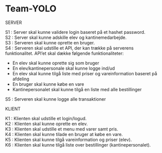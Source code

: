 # Team-YOLO

SERVER

S1 : Server skal kunne validere login baseret på et hashet password.    
S2 : Server skal kunne adskille elev og kantinemedarbejde.    
S3 : Serveren skal kunne oprette en bruger.   
S4 : Serveren skal udstille et API, der kan trække på serverens funktionalitet. API’et skal dække følgende funktionaliteter:
- En elev skal kunne oprette sig som bruger 
- En elev/kantinepersonale skal kunne logge ind/ud
- En elev skal kunne tilgå liste med priser og vareinformation baseret på afdeling
- En bruger skal kunne købe en vare
- Kantinepersonalet skal kunne tilgå en liste med alle bestillinger

S5 : Serveren skal kunne logge alle transaktioner

KLIENT

K1 : Klienten skal udstille et login/logud.  
K2 : Klienten skal kunne oprette en elev.      
K3 : Klienten skal udstille et menu med varer samt pris.     
K4 : Klienten skal kunne tilade en bruger at købe en vare.     
K5 : Klienten skal kunne tilgå vareinformation og priser (elev).     
K6 : Klienten skal kunne tilgå liste over bestillinger (kantinepersonalet).
